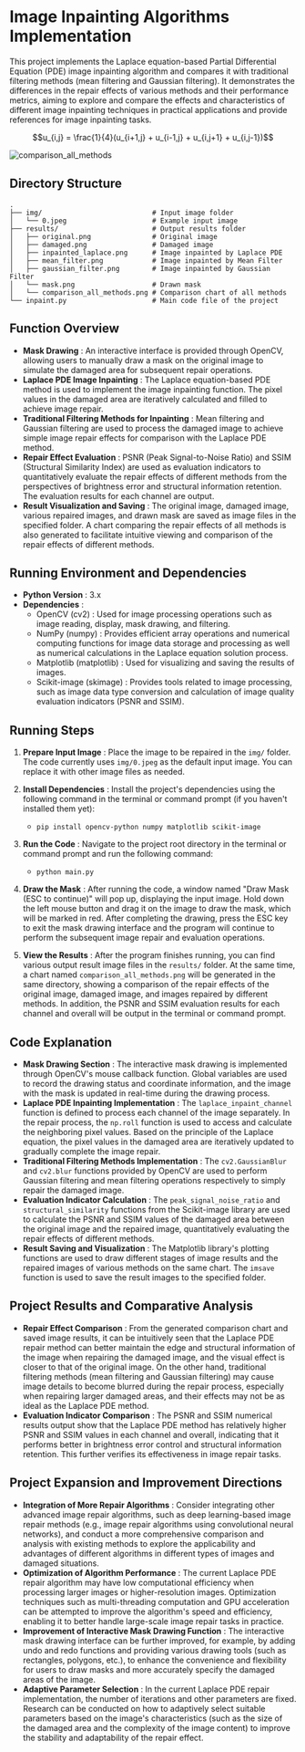 # Image Inpainting Algorithms Implementation

This project implements the Laplace equation-based Partial Differential Equation (PDE) image inpainting algorithm and compares it with traditional filtering methods (mean filtering and Gaussian filtering). It demonstrates the differences in the repair effects of various methods and their performance metrics, aiming to explore and compare the effects and characteristics of different image inpainting techniques in practical applications and provide references for image inpainting tasks.

$$u_{i,j} = \frac{1}{4}(u_{i+1,j} + u_{i-1,j} + u_{i,j+1} + u_{i,j-1})$$

![comparison_all_methods](https://github.com/user-attachments/assets/b81e1831-8a47-41d3-94fe-1a18c5bfd50a)


## Directory Structure
```
.
├── img/                           # Input image folder  
│   └── 0.jpeg                     # Example input image  
├── results/                       # Output results folder  
│   ├── original.png               # Original image  
│   ├── damaged.png                # Damaged image  
│   ├── inpainted_laplace.png      # Image inpainted by Laplace PDE  
│   ├── mean_filter.png            # Image inpainted by Mean Filter  
│   ├── gaussian_filter.png        # Image inpainted by Gaussian Filter  
│   └── mask.png                   # Drawn mask  
│   └── comparison_all_methods.png # Comparison chart of all methods  
└── inpaint.py                     # Main code file of the project  
```
## Function Overview

  * **Mask Drawing** : An interactive interface is provided through OpenCV, allowing users to manually draw a mask on the original image to simulate the damaged area for subsequent repair operations.
  * **Laplace PDE Image Inpainting** : The Laplace equation-based PDE method is used to implement the image inpainting function. The pixel values in the damaged area are iteratively calculated and filled to achieve image repair.
  * **Traditional Filtering Methods for Inpainting** : Mean filtering and Gaussian filtering are used to process the damaged image to achieve simple image repair effects for comparison with the Laplace PDE method.
  * **Repair Effect Evaluation** : PSNR (Peak Signal-to-Noise Ratio) and SSIM (Structural Similarity Index) are used as evaluation indicators to quantitatively evaluate the repair effects of different methods from the perspectives of brightness error and structural information retention. The evaluation results for each channel are output.
  * **Result Visualization and Saving** : The original image, damaged image, various repaired images, and drawn mask are saved as image files in the specified folder. A chart comparing the repair effects of all methods is also generated to facilitate intuitive viewing and comparison of the repair effects of different methods.

## Running Environment and Dependencies

  * **Python Version** : 3.x
  * **Dependencies** :
    * OpenCV (cv2) : Used for image processing operations such as image reading, display, mask drawing, and filtering.
    * NumPy (numpy) : Provides efficient array operations and numerical computing functions for image data storage and processing as well as numerical calculations in the Laplace equation solution process.
    * Matplotlib (matplotlib) : Used for visualizing and saving the results of images.
    * Scikit-image (skimage) : Provides tools related to image processing, such as image data type conversion and calculation of image quality evaluation indicators (PSNR and SSIM).

## Running Steps

  1. **Prepare Input Image** : Place the image to be repaired in the `img/` folder. The code currently uses `img/0.jpeg` as the default input image. You can replace it with other image files as needed.
  2. **Install Dependencies** : Install the project's dependencies using the following command in the terminal or command prompt (if you haven't installed them yet):

     * `pip install opencv-python numpy matplotlib scikit-image`

  3. **Run the Code** : Navigate to the project root directory in the terminal or command prompt and run the following command:

     * `python main.py`

  4. **Draw the Mask** : After running the code, a window named "Draw Mask (ESC to continue)" will pop up, displaying the input image. Hold down the left mouse button and drag it on the image to draw the mask, which will be marked in red. After completing the drawing, press the ESC key to exit the mask drawing interface and the program will continue to perform the subsequent image repair and evaluation operations.
  5. **View the Results** : After the program finishes running, you can find various output result image files in the `results/` folder. At the same time, a chart named `comparison_all_methods.png` will be generated in the same directory, showing a comparison of the repair effects of the original image, damaged image, and images repaired by different methods. In addition, the PSNR and SSIM evaluation results for each channel and overall will be output in the terminal or command prompt.

## Code Explanation

  * **Mask Drawing Section** : The interactive mask drawing is implemented through OpenCV's mouse callback function. Global variables are used to record the drawing status and coordinate information, and the image with the mask is updated in real-time during the drawing process.
  * **Laplace PDE Inpainting Implementation** : The `laplace_inpaint_channel` function is defined to process each channel of the image separately. In the repair process, the `np.roll` function is used to access and calculate the neighboring pixel values. Based on the principle of the Laplace equation, the pixel values in the damaged area are iteratively updated to gradually complete the image repair.
  * **Traditional Filtering Methods Implementation** : The `cv2.GaussianBlur` and `cv2.blur` functions provided by OpenCV are used to perform Gaussian filtering and mean filtering operations respectively to simply repair the damaged image.
  * **Evaluation Indicator Calculation** : The `peak_signal_noise_ratio` and `structural_similarity` functions from the Scikit-image library are used to calculate the PSNR and SSIM values of the damaged area between the original image and the repaired image, quantitatively evaluating the repair effects of different methods.
  * **Result Saving and Visualization** : The Matplotlib library's plotting functions are used to draw different stages of image results and the repaired images of various methods on the same chart. The `imsave` function is used to save the result images to the specified folder.

## Project Results and Comparative Analysis

  * **Repair Effect Comparison** : From the generated comparison chart and saved image results, it can be intuitively seen that the Laplace PDE repair method can better maintain the edge and structural information of the image when repairing the damaged image, and the visual effect is closer to that of the original image. On the other hand, traditional filtering methods (mean filtering and Gaussian filtering) may cause image details to become blurred during the repair process, especially when repairing larger damaged areas, and their effects may not be as ideal as the Laplace PDE method.
  * **Evaluation Indicator Comparison** : The PSNR and SSIM numerical results output show that the Laplace PDE method has relatively higher PSNR and SSIM values in each channel and overall, indicating that it performs better in brightness error control and structural information retention. This further verifies its effectiveness in image repair tasks.

## Project Expansion and Improvement Directions

  * **Integration of More Repair Algorithms** : Consider integrating other advanced image repair algorithms, such as deep learning-based image repair methods (e.g., image repair algorithms using convolutional neural networks), and conduct a more comprehensive comparison and analysis with existing methods to explore the applicability and advantages of different algorithms in different types of images and damaged situations.
  * **Optimization of Algorithm Performance** : The current Laplace PDE repair algorithm may have low computational efficiency when processing larger images or higher-resolution images. Optimization techniques such as multi-threading computation and GPU acceleration can be attempted to improve the algorithm's speed and efficiency, enabling it to better handle large-scale image repair tasks in practice.
  * **Improvement of Interactive Mask Drawing Function** : The interactive mask drawing interface can be further improved, for example, by adding undo and redo functions and providing various drawing tools (such as rectangles, polygons, etc.), to enhance the convenience and flexibility for users to draw masks and more accurately specify the damaged areas of the image.
  * **Adaptive Parameter Selection** : In the current Laplace PDE repair implementation, the number of iterations and other parameters are fixed. Research can be conducted on how to adaptively select suitable parameters based on the image's characteristics (such as the size of the damaged area and the complexity of the image content) to improve the stability and adaptability of the repair effect.
